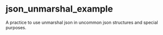# json_unmarshal_example
A practice to use unmarshal json in uncommon json structures and special purposes.
